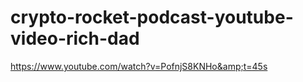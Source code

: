 # crypto-rocket-podcast-youtube-video-rich-dad
https://www.youtube.com/watch?v=PofnjS8KNHo&amp;t=45s
